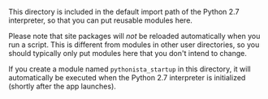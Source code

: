 This directory is included in the default import path of the Python 2.7 interpreter, so that you can put reusable modules here.

Please note that site packages will *not* be reloaded automatically when you run a script. This is different from modules in other user directories, so you should typically only put modules here that you don't intend to change.

If you create a module named `pythonista_startup` in this directory, it will automatically be executed when the Python 2.7 interpreter is initialized (shortly after the app launches).